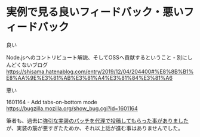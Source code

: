 # 実例で見る良いフィードバック・悪いフィードバック

良い

Node.jsへのコントリビュート解説、そしてOSSへ貢献するということ - 別にしんどくないブログ
https://shisama.hatenablog.com/entry/2019/12/04/204400#%E8%8B%B1%E8%AA%9E%E3%81%AB%E3%81%A4%E3%81%84%E3%81%A6

悪い

1601164 - Add tabs-on-bottom mode
https://bugzilla.mozilla.org/show_bug.cgi?id=1601164


筆者も、過去に[強引な実装のパッチを代理で投稿してもらった事がありました](https://bugzilla.mozilla.org/show_bug.cgi?id=61846 "61846 - Undockable My Sidebar - in a new window")が、実装の筋が悪すぎたためか、それ以上話が進む事はありませんでした。
